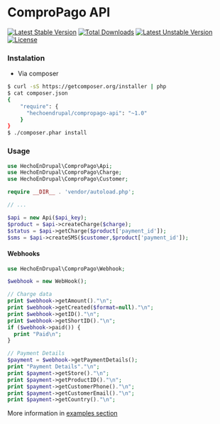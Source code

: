 ComproPago API
==============
[![Latest Stable Version](https://poser.pugx.org/hechoendrupal/compropago-api/v/stable.svg)](https://packagist.org/packages/hechoendrupal/compropago-api) [![Total Downloads](https://poser.pugx.org/hechoendrupal/compropago-api/downloads.svg)](https://packagist.org/packages/hechoendrupal/compropago-api) [![Latest Unstable Version](https://poser.pugx.org/hechoendrupal/compropago-api/v/unstable.svg)](https://packagist.org/packages/hechoendrupal/compropago-api) [![License](https://poser.pugx.org/hechoendrupal/compropago-api/license.svg)](https://packagist.org/packages/hechoendrupal/compropago-api)

### Instalation

* Via composer
```bash
$ curl -sS https://getcomposer.org/installer | php
$ cat composer.json
{
    "require": {
      "hechoendrupal/compropago-api": "~1.0"
    }
}
$ ./composer.phar install
```
 
### Usage

```php
use HechoEnDrupal\ComproPago\Api;
use HechoEnDrupal\ComproPago\Charge;
use HechoEnDrupal\ComproPago\Customer;

require __DIR__ . 'vendor/autoload.php';

// ...

$api = new Api($api_key);
$product = $api->createCharge($charge);
$status = $api->getCharge($product['payment_id']);
$sms = $api->createSMS($customer,$product['payment_id']);
```

#### Webhooks
```php
use HechoEnDrupal\ComproPago\Webhook;

$webhook = new WebHook();

// Charge data
print $webhook->getAmount()."\n";
print $webhook->getCreated($format=null)."\n";
print $webhook->getID()."\n";
print $webhook->getShortID()."\n";
if ($webhook->paid()) {
  print "Paid\n";
}

// Payment Details
$payment = $webhook->getPaymentDetails();
print "Payment Details"."\n";
print $payment->getStore()."\n";
print $payment->getProductID()."\n";
print $payment->getCustomerPhone()."\n";
print $payment->getCustomerEmail()."\n";
print $payment->getCountry()."\n";
```

More information in [examples section](https://github.com/dmouse/compropago-api/tree/master/samples)
